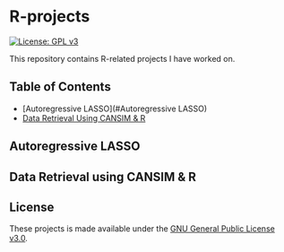 # R-projects
[![License: GPL v3](https://img.shields.io/badge/License-GPLv3-blue.svg)](https://www.gnu.org/licenses/gpl-3.0)

This repository contains R-related projects I have worked on. 

## Table of Contents
- [Autoregressive LASSO](#Autoregressive LASSO)
- [Data Retrieval Using CANSIM & R](#Data-Retrive)

## Autoregressive LASSO <a name="Autoregressive LASSO"></a>

## Data Retrieval using CANSIM & R <a name="Data-Retrive"></a>

## License <a name="License"></a>
These projects is made available under the [GNU General Public License v3.0](https://www.gnu.org/licenses/gpl-3.0.en.html).
